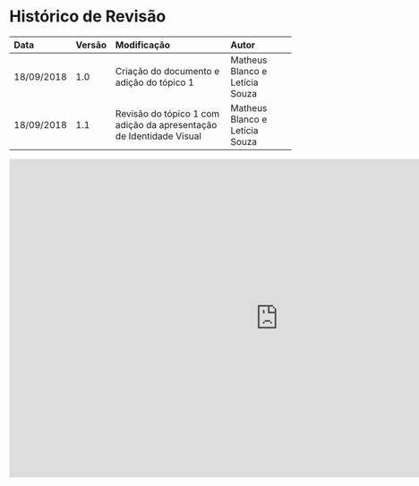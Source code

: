 # Histórico de Revisão

| Data       | Versão | Modificação                                                         | Autor                          |
| :--------- | :----- | :------------------------------------------------------------------ | :----------------------------- |
| 18/09/2018 | 1.0    | Criação do documento e adição do tópico 1                           | Matheus Blanco e Letícia Souza |
| 18/09/2018 | 1.1    | Revisão do tópico 1 com adição da apresentação de Identidade Visual | Matheus Blanco e Letícia Souza |

  <iframe src="https://docs.google.com/presentation/d/e/2PACX-1vS3Nir2KeX0JeRAUxf_XJu2S4hRv4M4-igpXVkKeicXFuZx1la2uKMJ7SnkkE3AfHvYXVccJkbHeGRe/embed?start=true&loop=false&delayms=3000" frameborder="0" width="960" height="569" allowfullscreen="true" mozallowfullscreen="true" webkitallowfullscreen="true"></iframe>
